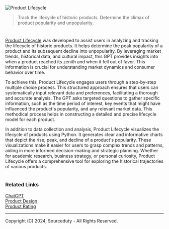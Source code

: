 ![Product Lifecycle](https://github.com/user-attachments/assets/def3614e-defe-42c4-a9de-ff005fd196dd)

> Track the lifecycle of historic products. Determine the climax of product popularity and unpopularity.

#

[Product Lifecycle](https://chatgpt.com/g/g-OProkUusP-product-lifecycle) was developed to assist users in analyzing and tracking the lifecycle of historic products. It helps determine the peak popularity of a product and its subsequent decline into unpopularity. By leveraging market trends, historical data, and cultural impact, this GPT provides insights into when a product reached its zenith and when it fell out of favor. This information is crucial for understanding market dynamics and consumer behavior over time.

To achieve this, Product Lifecycle engages users through a step-by-step multiple choice process. This structured approach ensures that users can systematically input relevant data and preferences, facilitating a thorough and accurate analysis. The GPT asks targeted questions to gather specific information, such as the time period of interest, key events that might have influenced the product's popularity, and any relevant market data. This methodical process helps in constructing a detailed and precise lifecycle model for each product.

In addition to data collection and analysis, Product Lifecycle visualizes the lifecycle of products using Python. It generates clear and informative charts that depict the rise, peak, and decline of a product's popularity. These visualizations make it easier for users to grasp complex trends and patterns, aiding in more informed decision-making and strategic planning. Whether for academic research, business strategy, or personal curiosity, Product Lifecycle offers a comprehensive tool for exploring the historical trajectories of various products.

#
### Related Links

[ChatGPT](https://github.com/sourceduty/ChatGPT)
<br>
[Product Design](https://github.com/sourceduty/Product_Design)
<br>
[Product Rating](https://github.com/sourceduty/Product_Rating)

***
Copyright (C) 2024, Sourceduty - All Rights Reserved.
